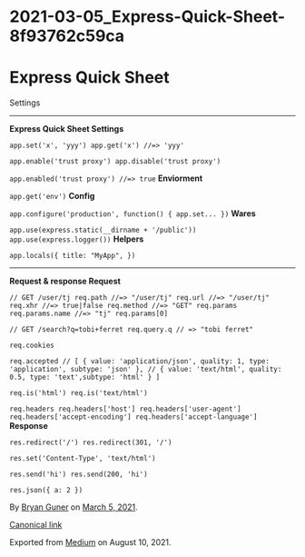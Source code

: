# 2021-03-05_Express-Quick-Sheet-8f93762c59ca

# Express Quick Sheet

Settings

---

**Express Quick Sheet
Settings**

`app.set('x', 'yyy') app.get('x') //=> 'yyy'`

`app.enable('trust proxy') app.disable('trust proxy')`

`app.enabled('trust proxy') //=> true`
**Enviorment**

`app.get('env')`
**Config**

`app.configure('production', function() { app.set... })`
**Wares**

`app.use(express.static(__dirname + '/public')) app.use(express.logger())`
**Helpers**

`app.locals({ title: "MyApp", })`

---

**Request & response
Request**

`// GET /user/tj req.path //=> "/user/tj" req.url //=> "/user/tj" req.xhr //=> true|false req.method //=> "GET" req.params req.params.name //=> "tj" req.params[0]`

`// GET /search?q=tobi+ferret req.query.q // => "tobi ferret"`

`req.cookies`

`req.accepted // [ { value: 'application/json', quality: 1, type: 'application', subtype: 'json' }, // { value: 'text/html', quality: 0.5, type: 'text',subtype: 'html' } ]`

`req.is('html') req.is('text/html')`

`req.headers req.headers['host'] req.headers['user-agent'] req.headers['accept-encoding'] req.headers['accept-language']`
**Response**

`res.redirect('/') res.redirect(301, '/')`

`res.set('Content-Type', 'text/html')`

`res.send('hi') res.send(200, 'hi')`

`res.json({ a: 2 })`

By [Bryan Guner](https://medium.com/@bryanguner) on [March 5, 2021](https://medium.com/p/8f93762c59ca).

[Canonical link](https://medium.com/@bryanguner/express-quick-sheet-8f93762c59ca)

Exported from [Medium](https://medium.com/) on August 10, 2021.
